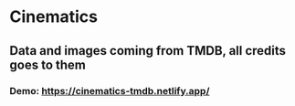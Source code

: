 # Cinematics

## Data and images coming from TMDB, all credits goes to them

### Demo: https://cinematics-tmdb.netlify.app/
